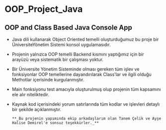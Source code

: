 # OOP_Project_Java
## OOP and Class Based Java Console App

- Java dili kullanarak Object Oriented temelli oluşturduğumuz bu proje bir ÜniversiteYönetim Sistemi konsol uygulamasıdır.
- Projenin yalnızca OOP temelli Backend kısmını yaptığımız için bir arayüzü veya sistematik bir çalışması yoktur.
- Bir Üniversite Yönetim Sisteminde olması gereken tüm işlev ve fonksiyonlar OOP temellerine dayandırılarak Class'lar ve ilgili olduğu Methotlar içerisinde kurgulanmıştır.
- Main fonksiyonu test amacıyla oluşturulmuş olup projenin tüm kapsamını ele alır niteliktedir.
- Kaynak kod içerisindeki yorum satırlarında tüm kodlar ve işlevleri detaylı bir şekilde açıklanmıştır.



      **_Bu projenin yapımında ekip arkadaşlarım olan Tanem Çelik ve Ayşe Halise Demirel'e sonsuz teşekkürler._**     
